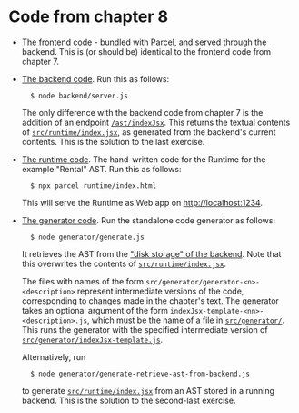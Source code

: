 # Code from chapter 8

* [The frontend code](./frontend) - bundled with Parcel, and served through the backend.
    This is (or should be) identical to the frontend code from chapter 7.

* [The backend code](./backend).
    Run this as follows:

        $ node backend/server.js

    The only difference with the backend code from chapter 7 is the addition of an endpoint [`/ast/indexJsx`](http://localhost:8080/ast/indexJsx).
    This returns the textual contents of [`src/runtime/index.jsx`](./src/runtime/index.jsx), as generated from the backend's current contents.
    This is the solution to the last exercise.

* [The runtime code](./runtime).
    The hand-written code for the Runtime for the example "Rental" AST.
    Run this as follows:

        $ npx parcel runtime/index.html

    This will serve the Runtime as Web app on [http://localhost:1234]().

* [The generator code](./generator).
    Run the standalone code generator as follows:

        $ node generator/generate.js

    It retrieves the AST from the ["disk storage" of the backend](./backend/contents.json).
    Note that this overwrites the contents of [`src/runtime/index.jsx`](./src/runtime/index.jsx).

    The files with names of the form `src/generator/generator-<n>-<description>` represent intermediate versions of the code, corresponding to changes made in the chapter's text.
    The generator takes an optional argument of the form `indexJsx-template-<nn>-<description>.js`, which must be the name of a file in [`src/generator/`](./src/generator/).
    This runs the generator with the specified intermediate version of [`src/generator/indexJsx-template.js`](./src/generator/indexJsx-template.js).

    Alternatively, run

        $ node generator/generate-retrieve-ast-from-backend.js

    to generate [`src/runtime/index.jsx`](./src/runtime/index.jsx) from an AST stored in a running backend.
    This is the solution to the second-last exercise.


